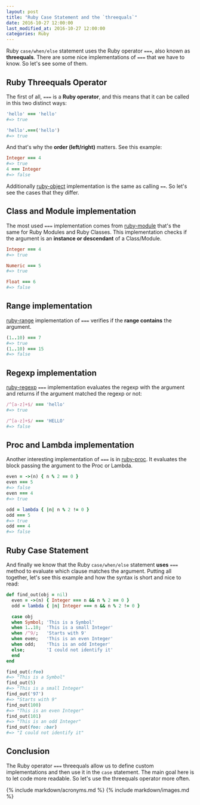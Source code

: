 ```yaml
---
layout: post
title: "Ruby Case Statement and the `threequals`"
date: 2016-10-27 12:00:00
last_modified_at: 2016-10-27 12:00:00
categories: Ruby
---
```


Ruby `case/when/else` statement uses the Ruby operator `===`, also known as **threequals**. There are some nice implementations of `===` that we have to know. So let's see some of them.

## Ruby Threequals Operator

The first of all, `===` is a **Ruby operator**, and this means that it can be called in this two distinct ways:

```ruby
'hello' === 'hello'
#=> true

'hello'.===('hello')
#=> true
```

And that's why the **order (left/right)** matters. See this example:

```ruby
Integer === 4
#=> true
4 === Integer
#=> false
```

Additionally [ruby-object] implementation is the same as calling `==`. So let's see the cases that they differ.

## Class and Module implementation

The most used `===` implementation comes from [ruby-module] that's the same for Ruby Modules and Ruby Classes. This implementation checks if the argument is an **instance or descendant** of a Class/Module.

```ruby
Integer === 4
#=> true

Numeric === 5
#=> true

Float === 6
#=> false
```

## Range implementation

[ruby-range] implementation of `===` verifies if the **range contains** the argument.

```ruby
(1..10) === 7
#=> true
(1..10) === 15
#=> false
```

## Regexp implementation

[ruby-regexp] `===` implementation evaluates the regexp with the argument and returns if the argument matched the regexp or not:

```ruby
/^[a-z]+$/ === 'hello'
#=> true

/^[a-z]+$/ === 'HELLO'
#=> false
```

## Proc and Lambda implementation

Another interesting implementation of `===` is in [ruby-proc]. It evaluates the block passing the argument to the Proc or Lambda.

```ruby
even = ->(n) { n % 2 == 0 }
even === 5
#=> false
even === 4
#=> true
```

```ruby
odd = lambda { |n| n % 2 != 0 }
odd === 5
#=> true
odd === 4
#=> false
```

## Ruby Case Statement

And finally we know that the Ruby `case/when/else` statement **uses** `===` method to evaluate which clause matches the argument. Putting all together, let's see this example and how the syntax is short and nice to read:

```ruby
def find_out(obj = nil)
  even = ->(n) { Integer === n && n % 2 == 0 }
  odd = lambda { |n| Integer === n && n % 2 != 0 }

  case obj
  when Symbol; 'This is a Symbol'
  when 1..10;  'This is a small Integer'
  when /^9/;   'Starts with 9'
  when even;   'This is an even Integer'
  when odd;    'This is an odd Integer'
  else;        'I could not identify it'
  end
end

find_out(:foo)
#=> "This is a Symbol"
find_out(5)
#=> "This is a small Integer"
find_out('97')
#=> "Starts with 9"
find_out(100)
#=> "This is an even Integer"
find_out(101)
#=> "This is an odd Integer"
find_out(foo: :bar)
#=> "I could not identify it"
```

## Conclusion

The Ruby operator `===` threequals allow us to define custom implementations and then use it in the `case` statement. The main goal here is to let code more readable. So let's use the threequals operator more often.

{% include markdown/acronyms.md %}
{% include markdown/images.md %}

[ruby-module]: https://ruby-doc.org/core-2.3.1/Module.html#method-i-3D-3D-3D 'Ruby module'
[ruby-object]: https://ruby-doc.org/core-2.3.1/Object.html#method-i-3D-3D-3D 'Ruby object'
[ruby-proc]: https://ruby-doc.org/core-2.2.5/Proc.html#method-i-3D-3D-3D 'Ruby proc'
[ruby-range]: https://ruby-doc.org/core-2.3.1/Range.html#method-i-3D-3D-3D 'Ruby range'
[ruby-regexp]: https://ruby-doc.org/core-2.3.1/Regexp.html#method-i-3D-3D-3D 'Ruby regexp'
